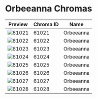 # Orbeeanna Chromas

| Preview | Chroma ID | Name |
|---------|-----------|------|
| ![61021](https://raw.communitydragon.org/latest/plugins/rcp-be-lol-game-data/global/default/v1/champion-chroma-images/61/61021.png) | 61021 | Orbeeanna |
| ![61022](https://raw.communitydragon.org/latest/plugins/rcp-be-lol-game-data/global/default/v1/champion-chroma-images/61/61022.png) | 61022 | Orbeeanna |
| ![61023](https://raw.communitydragon.org/latest/plugins/rcp-be-lol-game-data/global/default/v1/champion-chroma-images/61/61023.png) | 61023 | Orbeeanna |
| ![61024](https://raw.communitydragon.org/latest/plugins/rcp-be-lol-game-data/global/default/v1/champion-chroma-images/61/61024.png) | 61024 | Orbeeanna |
| ![61025](https://raw.communitydragon.org/latest/plugins/rcp-be-lol-game-data/global/default/v1/champion-chroma-images/61/61025.png) | 61025 | Orbeeanna |
| ![61026](https://raw.communitydragon.org/latest/plugins/rcp-be-lol-game-data/global/default/v1/champion-chroma-images/61/61026.png) | 61026 | Orbeeanna |
| ![61027](https://raw.communitydragon.org/latest/plugins/rcp-be-lol-game-data/global/default/v1/champion-chroma-images/61/61027.png) | 61027 | Orbeeanna |
| ![61028](https://raw.communitydragon.org/latest/plugins/rcp-be-lol-game-data/global/default/v1/champion-chroma-images/61/61028.png) | 61028 | Orbeeanna |